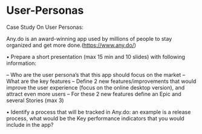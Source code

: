 # User-Personas

Case Study On User Personas:

Any.do is an award-winning app used by millions of people to stay organized and get
more done.(https://www.any.do/)


• Prepare a short presentation (max 15 min and 10 slides) with following information:

– Who are the user persona’s that this app should focus on the market
– What are the key features
– Define 2 new features/improvements that would improve the user experience (focus on the online desktop
version), and attract even more users
– For these 2 new features define an Epic and several Stories (max 3)

• Identify a process that will be tracked in Any.do: an example is a release process, what
would be the Key performance indicators that you would include in the app?
